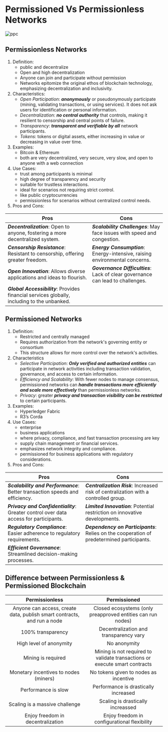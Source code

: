 # Permissioned Vs Permissionless Networks

![ppc](https://github.com/adeliafebriani/Tijarah-Blockchain-Notes/assets/162258265/2c5a86eb-8c7e-4c32-bfd7-be2620ce9bde)

## Permissionless Networks
1. Definition:
   * public and decentralize
   * Open and high decentralization
   * Anyone can join and participate without  permission
   * Networks epitomize the original ethos of blockchain technology, emphasizing decentralization and inclusivity.
3. Characteristics:
   * _Open Participation_: ***anonymously*** or pseudonymously participate (mining, validating transactions, or using services). It does not ask users for identification or personal information.
   * _Decentralization_: ***no central authority*** that controls, making it resilient to censorship and central points of failure.
   * _Transparency_: ***transparent and verifiable by all*** network participants.
   * _Tokens_: tokens or digital assets, either increasing in value or decreasing in value over time.
4. Examples:
   * Bitcoin & Ethereum
   * both are very decentralized, very secure, very slow, and open to anyone with a web connection
5. Use Cases:
   * trust among participants is minimal
   * high degree of transparency and security
   * suitable for trustless interactions.
   * ideal for scenarios not requiring strict control.
   * like public cryptocurrencies
   * permissionless for scenarios without centralized control needs.
6. Pros and Cons:

|Pros|Cons|
|---|---|
|***Decentralization***: Open to anyone, fostering a more decentralized system.|***Scalability Challenges***: May face issues with speed and congestion.|
|***Censorship Resistance***: Resistant to censorship, offering greater freedom.|***Energy Consumption***: Energy-intensive, raising environmental concerns.|
|***Open Innovation***: Allows diverse applications and ideas to flourish.|***Governance Difficulties***: Lack of clear governance can lead to challenges.|
|***Global Accessibility***: Provides financial services globally, including to the unbanked.||

## Permissioned Networks
1. Definition:
   * Restricted and centrally managed
   * Requires authorization from the network's governing entity or consortium
   * This structure allows for more control over the network's activities.
2. Characteristics
   * _Selective Participation_: ***Only verified and authorized entities*** can participate in network activities including transaction validation, governance, and access to certain information.
   * _Efficiency and Scalability_: With fewer nodes to manage consensus, permissioned networks can ***handle transactions more efficiently and scale more effectively*** than permissionless networks.
   * _Privacy_: greater ***privacy and transaction visibility can be restricted*** to certain participants.
3. Examples:
   * Hyperledger Fabric 
   * R3’s Corda
4. Use Cases:
   * enterprise
   * business applications
   * where privacy, compliance, and fast transaction processing are key
   * supply chain management or financial services.
   * emphasizes network integrity and compliance.
   * permissioned for business applications with regulatory considerations.
5. Pros and Cons:

|Pros|Cons|
|---|---|
|***Scalability and Performance***: Better transaction speeds and efficiency.|***Centralization Risk***: Increased risk of centralization with a controlled group.|
|***Privacy and Confidentiality***: Greater control over data access for participants.|***Limited Innovation***: Potential restriction on innovative developments.|
|***Regulatory Compliance***: Easier adherence to regulatory requirements.|***Dependency on Participants***: Relies on the cooperation of predetermined participants.|
|***Efficient Governance***: Streamlined decision-making processes.||

## Difference between Permissionless & Permissioned Blockchain
|Permissionless|Permissioned|
|:---:|:---:|
|Anyone can access, create data, publish smart contracts, and run a node|Closed ecosystems (only preapproved entities can run nodes)|
|100% transparency|Decentralization and transparency vary|
|High level of anonymity|No anonymity|
|Mining is required|Mining is not required to validate transactions or execute smart contracts|
|Monetary incentives to nodes (miners)|No tokens given to nodes as incentive|
|Performance is slow|Performance is drastically increased|
|Scaling is a massive challenge|Scaling is drastically increassed|
|Enjoy freedom in decentralization|Enjoy freedom in configurational flexibility|
